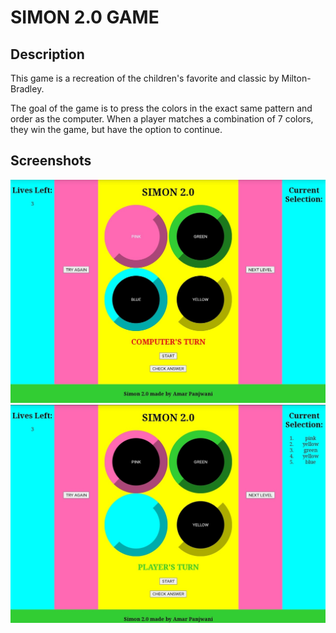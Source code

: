 # SIMON 2.0 GAME
## Description
This game is a recreation of the children's favorite and classic by Milton-Bradley. 

The goal of the game is to press the colors in the exact same pattern and order as the computer. When a player matches a combination of 7 colors, they win the game, but have the option to continue. 

## Screenshots

![Computer's Turn](/images/screenshotComputersTurn.jpg)
![Player's Turn](/images/screenshotPlayersTurn.jpg)
